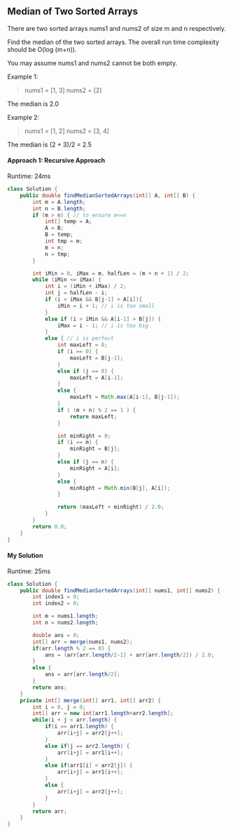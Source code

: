 ## Median of Two Sorted Arrays

There are two sorted arrays nums1 and nums2 of size m and n respectively.

Find the median of the two sorted arrays. The overall run time complexity should be O(log (m+n)).

You may assume nums1 and nums2 cannot be both empty.

Example 1:

>nums1 = [1, 3]
nums2 = [2]
>
The median is 2.0

Example 2:

>nums1 = [1, 2]
nums2 = [3, 4]
>
The median is (2 + 3)/2 = 2.5


####  Approach 1: Recursive Approach

Runtime: 24ms

```Java
class Solution {
    public double findMedianSortedArrays(int[] A, int[] B) {
        int m = A.length;
        int n = B.length;
        if (m > n) { // to ensure m<=n
            int[] temp = A;
            A = B;
            B = temp;
            int tmp = m;
            m = n;
            n = tmp;
        }

        int iMin = 0, iMax = m, halfLen = (m + n + 1) / 2;
        while (iMin <= iMax) {
            int i = (iMin + iMax) / 2;
            int j = halfLen - i;
            if (i < iMax && B[j-1] > A[i]){
                iMin = i + 1; // i is too small
            }
            else if (i > iMin && A[i-1] > B[j]) {
                iMax = i - 1; // i is too big
            }
            else { // i is perfect
                int maxLeft = 0;
                if (i == 0) {
                    maxLeft = B[j-1];
                }
                else if (j == 0) {
                    maxLeft = A[i-1];
                }
                else {
                    maxLeft = Math.max(A[i-1], B[j-1]);
                }
                if ( (m + n) % 2 == 1 ) {
                    return maxLeft;
                }

                int minRight = 0;
                if (i == m) {
                    minRight = B[j];
                }
                else if (j == n) {
                    minRight = A[i];
                }
                else {
                    minRight = Math.min(B[j], A[i]);
                }

                return (maxLeft + minRight) / 2.0;
            }
        }
        return 0.0;
    }
}
```


#### My Solution

Runtime: 25ms

```Java
class Solution {
    public double findMedianSortedArrays(int[] nums1, int[] nums2) {
        int index1 = 0;
        int index2 = 0;

        int m = nums1.length;
        int n = nums2.length;

        double ans = 0;
        int[] arr = merge(nums1, nums2);
        if(arr.length % 2 == 0) {
            ans = (arr[arr.length/2-1] + arr[arr.length/2]) / 2.0;
        }
        else {
            ans = arr[arr.length/2];
        }
        return ans;
    }
    private int[] merge(int[] arr1, int[] arr2) {
        int i = 0, j = 0;
        int[] arr = new int[arr1.length+arr2.length];
        while(i + j < arr.length) {
            if(i == arr1.length) {
                arr[i+j] = arr2[j++];
            }
            else if(j == arr2.length) {
                arr[i+j] = arr1[i++];
            }
            else if(arr1[i] < arr2[j]) {
                arr[i+j] = arr1[i++];
            }
            else {
                arr[i+j] = arr2[j++];
            }
        }
        return arr;
    }
}
```
